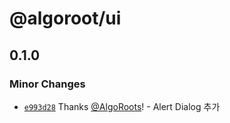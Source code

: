 # @algoroot/ui

## 0.1.0

### Minor Changes

- [`e993d28`](https://github.com/AlgoRoots/algoroot-monorepo/commit/e993d281d68537abfee14c3251a9eba0cb74df33) Thanks [@AlgoRoots](https://github.com/AlgoRoots)! - Alert Dialog 추가
